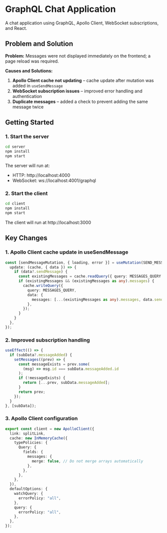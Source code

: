 # GraphQL Chat Application

A chat application using GraphQL, Apollo Client, WebSocket subscriptions, and React.

## Problem and Solution

**Problem:** Messages were not displayed immediately on the frontend; a page reload was required.

**Causes and Solutions:**

1. **Apollo Client cache not updating** – cache update after mutation was added in `useSendMessage`
2. **WebSocket subscription issues** – improved error handling and authentication
3. **Duplicate messages** – added a check to prevent adding the same message twice

## Getting Started

### 1. Start the server

```bash
cd server
npm install
npm start
```

The server will run at:

- HTTP: http://localhost:4000
- WebSocket: ws://localhost:4001/graphql

### 2. Start the client

```bash
cd client
npm install
npm start
```

The client will run at http://localhost:3000

## Key Changes

### 1. Apollo Client cache update in useSendMessage

```typescript
const [sendMessageMutation, { loading, error }] = useMutation(SEND_MESSAGE, {
  update: (cache, { data }) => {
    if (data?.sendMessage) {
      const existingMessages = cache.readQuery({ query: MESSAGES_QUERY });
      if (existingMessages && (existingMessages as any).messages) {
        cache.writeQuery({
          query: MESSAGES_QUERY,
          data: {
            messages: [...(existingMessages as any).messages, data.sendMessage],
          },
        });
      }
    }
  },
});
```

### 2. Improved subscription handling

```typescript
useEffect(() => {
  if (subData?.messageAdded) {
    setMessages((prev) => {
      const messageExists = prev.some(
        (msg) => msg.id === subData.messageAdded.id
      );
      if (!messageExists) {
        return [...prev, subData.messageAdded];
      }
      return prev;
    });
  }
}, [subData]);
```

### 3. Apollo Client configuration

```typescript
export const client = new ApolloClient({
  link: splitLink,
  cache: new InMemoryCache({
    typePolicies: {
      Query: {
        fields: {
          messages: {
            merge: false, // Do not merge arrays automatically
          },
        },
      },
    },
  }),
  defaultOptions: {
    watchQuery: {
      errorPolicy: "all",
    },
    query: {
      errorPolicy: "all",
    },
  },
});
```

